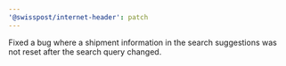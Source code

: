 ```yaml
---
'@swisspost/internet-header': patch
---
```


Fixed a bug where a shipment information in the search suggestions was not reset after the search query changed.
